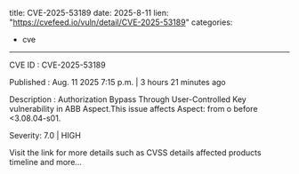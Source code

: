  
title: CVE-2025-53189
date: 2025-8-11
lien: "https://cvefeed.io/vuln/detail/CVE-2025-53189"
categories:
  - cve
---

CVE ID : CVE-2025-53189

Published :  Aug. 11
2025
7:15 p.m. | 3 hours
21 minutes ago

Description : Authorization Bypass Through User-Controlled Key vulnerability in ABB Aspect.This issue affects Aspect: from o before <3.08.04-s01.

Severity: 7.0 | HIGH

Visit the link for more details
such as CVSS details
affected products
timeline
and more...
